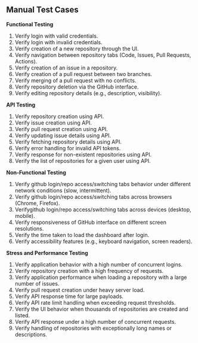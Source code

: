 ## Manual Test Cases

**Functional Testing**
1. Verify login with valid credentials.
2. Verify login with invalid credentials.
3. Verify creation of a new repository through the UI.
4. Verify navigation between repository tabs (Code, Issues, Pull Requests, Actions).
5. Verify creation of an issue in a repository.
6. Verify creation of a pull request between two branches.
7. Verify merging of a pull request with no conflicts.
8. Verify repository deletion via the GitHub interface.
9. Verify editing repository details (e.g., description, visibility).

**API Testing**
1. Verify repository creation using API.
2. Verify issue creation using API.
3. Verify pull request creation using API.
4. Verify updating issue details using API.
5. Verify fetching repository details using API.
6. Verify error handling for invalid API tokens.
7. Verify response for non-existent repositories using API.
8. Verify the list of repositories for a given user using API.
 
**Non-Functional Testing**
1. Verify github login/repo access/switching tabs behavior under different network conditions (slow, intermittent).
2. Verify github login/repo access/switching tabs across browsers (Chrome, Firefox).
3. Verifygithub login/repo access/switching tabs across devices (desktop, mobile).
4. Verify responsiveness of GitHub interface on different screen resolutions.
5. Verify the time taken to load the dashboard after login.
6. Verify accessibility features (e.g., keyboard navigation, screen readers).
 
**Stress and Performance Testing**
1. Verify application behavior with a high number of concurrent logins.
2. Verify repository creation with a high frequency of requests.
3. Verify application performance when loading a repository with a large number of issues.
4. Verify pull request creation under heavy server load.
5. Verify API response time for large payloads.
6. Verify API rate limit handling when exceeding request thresholds.
7. Verify the UI behavior when thousands of repositories are created and listed.
8. Verify API response under a high number of concurrent requests.
9. Verify handling of repositories with exceptionally long names or descriptions. 
